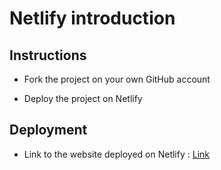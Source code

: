 # Netlify introduction

## Instructions

* Fork the project on your own GitHub account

* Deploy the project on Netlify

## Deployment

* Link to the website deployed on Netlify : [Link](https://quirky-brown-a72c57.netlify.com/)
